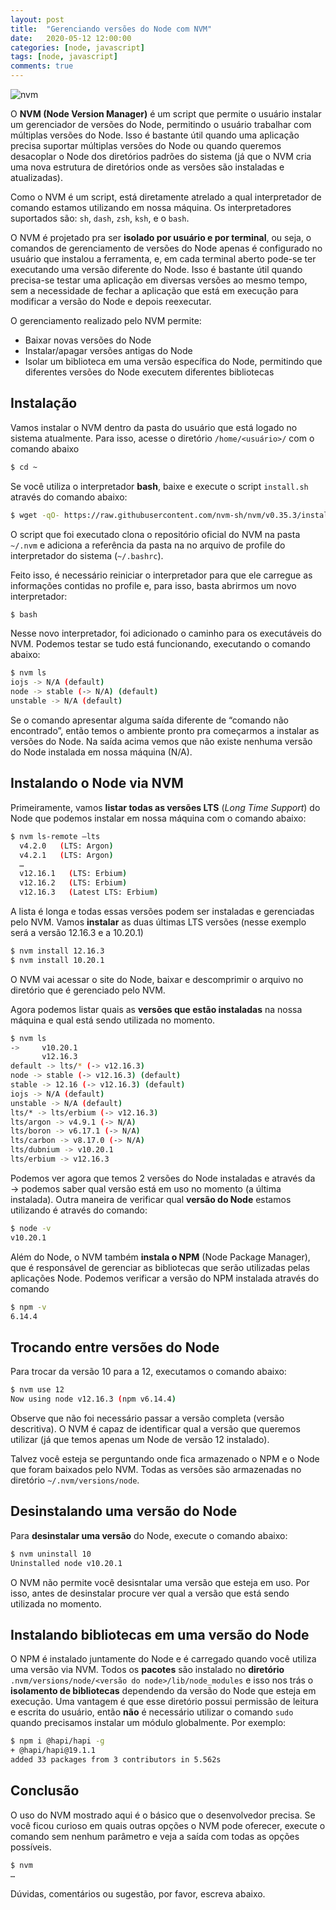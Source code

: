 ```yaml
---
layout: post
title:  "Gerenciando versões do Node com NVM"
date:   2020-05-12 12:00:00
categories: [node, javascript]
tags: [node, javascript]
comments: true
---
```


![nvm](https://miro.medium.com/max/1050/0*csTuUtvi1VdLS4le.jpg "NVM logo")

O **NVM (Node Version Manager)** é um script que permite o usuário instalar um gerenciador de versões do Node, permitindo o usuário trabalhar com múltiplas versões do Node. Isso é bastante útil quando uma aplicação precisa suportar múltiplas versões do Node ou quando queremos desacoplar o Node dos diretórios padrões do sistema (já que o NVM cria uma nova estrutura de diretórios onde as versões são instaladas e atualizadas).

Como o NVM é um script, está diretamente atrelado a qual interpretador de comando estamos utilizando em nossa máquina. Os interpretadores suportados são: `sh`, `dash`, `zsh`, `ksh`, e o `bash`.

O NVM é projetado pra ser **isolado por usuário e por terminal**, ou seja, o comandos de gerenciamento de versões do Node apenas é configurado no usuário que instalou a ferramenta, e, em cada terminal aberto pode-se ter executando uma versão diferente do Node. Isso é bastante útil quando precisa-se testar uma aplicação em diversas versões ao mesmo tempo, sem a necessidade de fechar a aplicação que está em execução para modificar a versão do Node e depois reexecutar.

O gerenciamento realizado pelo NVM permite:
- Baixar novas versões do Node
- Instalar/apagar versões antigas do Node
- Isolar um biblioteca em uma versão específica do Node, permitindo que diferentes versões do Node executem diferentes bibliotecas

## Instalação

Vamos instalar o NVM dentro da pasta do usuário que está logado no sistema atualmente. Para isso, acesse o diretório `/home/<usuário>/` com o comando abaixo

```sh
$ cd ~
```
Se você utiliza o interpretador **bash**, baixe e execute o script `install.sh` através do comando abaixo:

```sh
$ wget -qO- https://raw.githubusercontent.com/nvm-sh/nvm/v0.35.3/install.sh | bash 
```

O script que foi executado clona o repositório oficial do NVM na pasta `~/.nvm` e adiciona a referência da pasta na no arquivo de profile do interpretador do sistema (`~/.bashrc`).

Feito isso, é necessário reiniciar o interpretador para que ele carregue as informações contidas no profile e, para isso, basta abrirmos um novo interpretador:

```sh
$ bash
``` 

Nesse novo interpretador, foi adicionado o caminho para os executáveis do NVM. Podemos testar se tudo está funcionando, executando o comando abaixo:

```sh
$ nvm ls
iojs -> N/A (default)
node -> stable (-> N/A) (default)
unstable -> N/A (default)
```

Se o comando apresentar alguma saída diferente de “comando não encontrado”, então temos o ambiente pronto pra começarmos a instalar as versões do Node. Na saída acima vemos que não existe nenhuma versão do Node instalada em nossa máquina (N/A).

## Instalando o Node via NVM

Primeiramente, vamos **listar todas as versões LTS** (_Long Time Support_) do Node que podemos instalar em nossa máquina com o comando abaixo:

```sh
$ nvm ls-remote –lts
  v4.2.0   (LTS: Argon)
  v4.2.1   (LTS: Argon)
  …
  v12.16.1   (LTS: Erbium)
  v12.16.2   (LTS: Erbium)
  v12.16.3   (Latest LTS: Erbium)
```

A lista é longa e todas essas versões podem ser instaladas e gerenciadas pelo NVM. Vamos **instalar** as duas últimas LTS versões (nesse exemplo será a versão 12.16.3 e a 10.20.1)

```sh
$ nvm install 12.16.3
$ nvm install 10.20.1
```

O NVM vai acessar o site do Node, baixar e descomprimir o arquivo no diretório que é gerenciado pelo NVM.

Agora podemos listar quais as **versões que estão instaladas** na nossa máquina e qual está sendo utilizada no momento.

```sh
$ nvm ls
->     v10.20.1
       v12.16.3
default -> lts/* (-> v12.16.3)
node -> stable (-> v12.16.3) (default)
stable -> 12.16 (-> v12.16.3) (default)
iojs -> N/A (default)
unstable -> N/A (default)
lts/* -> lts/erbium (-> v12.16.3)
lts/argon -> v4.9.1 (-> N/A)
lts/boron -> v6.17.1 (-> N/A)
lts/carbon -> v8.17.0 (-> N/A)
lts/dubnium -> v10.20.1
lts/erbium -> v12.16.3
```

Podemos ver agora que temos 2 versões do Node instaladas e através da → podemos saber qual versão está em uso no momento (a última instalada). Outra maneira de verificar qual **versão do Node** estamos utilizando é através do comando:

```sh
$ node -v
v10.20.1
```

Além do Node, o NVM também **instala o NPM** (Node Package Manager), que é responsável de gerenciar as bibliotecas que serão utilizadas pelas aplicações Node. Podemos verificar a versão do NPM instalada através do comando

```sh
$ npm -v
6.14.4
```

## Trocando entre versões do Node

Para trocar da versão 10 para a 12, executamos o comando abaixo:
```sh
$ nvm use 12
Now using node v12.16.3 (npm v6.14.4)
```

Observe que não foi necessário passar a versão completa (versão descritiva). O NVM é capaz de identificar qual a versão que queremos utilizar (já que temos apenas um Node de versão 12 instalado).

Talvez você esteja se perguntando onde fica armazenado o NPM e o Node que foram baixados pelo NVM. Todas as versões são armazenadas no diretório `~/.nvm/versions/node`.


## Desinstalando uma versão do Node

Para **desinstalar uma versão** do Node, execute o comando abaixo:

```sh
$ nvm uninstall 10
Uninstalled node v10.20.1
```
O NVM não permite você desisntalar uma versão que esteja em uso. Por isso, antes de desinstalar procure ver qual a versão que está sendo utilizada no momento.

## Instalando bibliotecas em uma versão do Node

O NPM é instalado juntamente do Node e é carregado quando você utiliza uma versão via NVM. Todos os **pacotes** são instalado no **diretório** `.nvm/versions/node/<versão do node>/lib/node_modules` e isso nos trás o **isolamento de bibliotecas** dependendo da versão do Node que esteja em execução. Uma vantagem é que esse diretório possui permissão de leitura e escrita do usuário, então **não** é necessário utilizar o comando `sudo` quando precisamos instalar um  módulo globalmente. Por exemplo:

```sh
$ npm i @hapi/hapi -g
+ @hapi/hapi@19.1.1
added 33 packages from 3 contributors in 5.562s
```

## Conclusão

O uso do NVM mostrado aqui é o básico que o desenvolvedor precisa. Se você ficou curioso em quais outras opções o NVM pode oferecer, execute o comando sem nenhum parâmetro e veja a saída com todas as opções possíveis.

```sh
$ nvm
…
```

Dúvidas, comentários ou sugestão, por favor, escreva abaixo.
